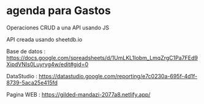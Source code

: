 # agenda para Gastos
Operaciones CRUD a una API usando JS

API creada usando sheetdb.io

Base de datos : https://docs.google.com/spreadsheets/d/1UmLKL1Iobm_LmqZrgC1Pa7FEd9XipdVNIs0Luyryg4w/edit#gid=0

DataStudio : https://datastudio.google.com/reporting/e7c0230a-695f-4d1f-8739-5aca25e415fd

Pagina WEB : https://gilded-mandazi-2077a8.netlify.app/
